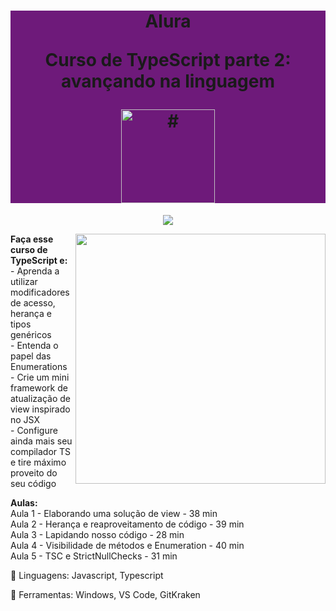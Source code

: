 <h1 align="center" style="background-color:#6e1a7a"> 
<p>Alura</p>
<p>Curso de
TypeScript parte 2: avançando na linguagem
</p>
<a href="https://cursos.alura.com.br/course/typescript-avancando-linguagem">
<img src="https://www.alura.com.br/assets/api/cursos/typescript-avancando-linguagem.svg" 
alt="#" width="150" height="150">
</a> 
</h1>
<p align="center">
<img loading="lazy" src="http://img.shields.io/static/v1?label=STATUS&message=EM%20DESENVOLVIMENTO&color=GREEN&style=for-the-badge"/>
</p>
<img src="https://raw.githubusercontent.com/MicaelliMedeiros/micaellimedeiros/master/image/computer-illustration.png" min-width="400px" max-width="400px" width="400px" align="right">
<p align="left"> 
<strong>Faça esse curso de TypeScript e:</strong></br>
- Aprenda a utilizar modificadores de acesso, herança e tipos genéricos</br>
- Entenda o papel das Enumerations</br>
- Crie um mini framework de atualização de view inspirado no JSX</br>
- Configure ainda mais seu compilador TS e tire máximo proveito do seu código</br>
</p>
<p align="left">
<strong>Aulas:</strong></br> 
Aula 1 - Elaborando uma solução de view - 38 min</br> 
Aula 2 - Herança e reaproveitamento de código - 39 min</br> 
Aula 3 - Lapidando nosso código - 28 min</br> 
Aula 4 - Visibilidade de métodos e Enumeration - 40 min</br> 
Aula 5 - TSC e StrictNullChecks - 31 min</br> 
</p>
<p align="left">
  🐙 Linguagens: Javascript, Typescript
</p>
<p align="left">
  💼 Ferramentas: Windows, VS Code, GitKraken
</p>